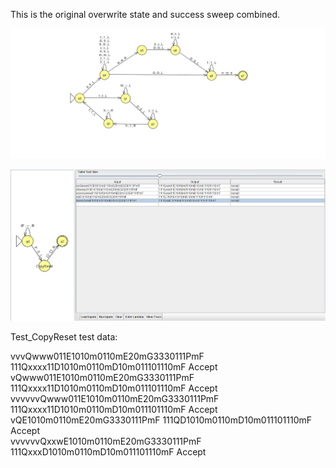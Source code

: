 This is the original overwrite state and success sweep combined.  


![](CopyReset.jpg)

![](Test_CopyReset.jpg)


Test_CopyReset test data:  

vvvQwww011E1010m0110mE20mG3330111PmF	111Qxxxx11D1010m0110mD10m011101110mF	Accept  
vQwww011E1010m0110mE20mG3330111PmF	111Qxxxx11D1010m0110mD10m011101110mF	Accept  
vvvvvvQwww011E1010m0110mE20mG3330111PmF	111Qxxxx11D1010m0110mD10m011101110mF	Accept  
vQE1010m0110mE20mG3330111PmF	111QD1010m0110mD10m011101110mF	Accept  
vvvvvvQxxwE1010m0110mE20mG3330111PmF	111QxxxD1010m0110mD10m011101110mF	Accept  